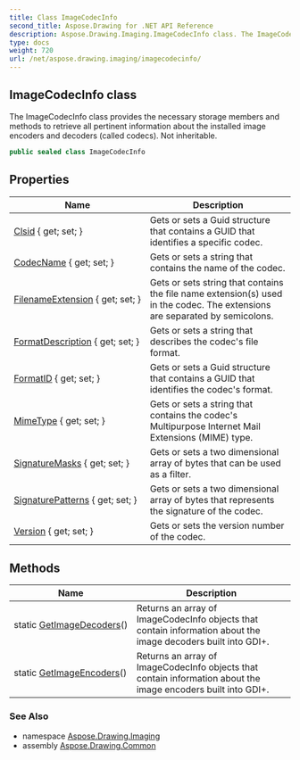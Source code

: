 ```yaml
---
title: Class ImageCodecInfo
second_title: Aspose.Drawing for .NET API Reference
description: Aspose.Drawing.Imaging.ImageCodecInfo class. The ImageCodecInfo class provides the necessary storage members and methods to retrieve all pertinent information about the installed image encoders and decoders called codecs. Not inheritable
type: docs
weight: 720
url: /net/aspose.drawing.imaging/imagecodecinfo/
---
```

## ImageCodecInfo class

The ImageCodecInfo class provides the necessary storage members and methods to retrieve all pertinent information about the installed image encoders and decoders (called codecs). Not inheritable.

```csharp
public sealed class ImageCodecInfo
```

## Properties

| Name | Description |
| --- | --- |
| [Clsid](../../aspose.drawing.imaging/imagecodecinfo/clsid/) { get; set; } | Gets or sets a Guid structure that contains a GUID that identifies a specific codec. |
| [CodecName](../../aspose.drawing.imaging/imagecodecinfo/codecname/) { get; set; } | Gets or sets a string that contains the name of the codec. |
| [FilenameExtension](../../aspose.drawing.imaging/imagecodecinfo/filenameextension/) { get; set; } | Gets or sets string that contains the file name extension(s) used in the codec. The extensions are separated by semicolons. |
| [FormatDescription](../../aspose.drawing.imaging/imagecodecinfo/formatdescription/) { get; set; } | Gets or sets a string that describes the codec's file format. |
| [FormatID](../../aspose.drawing.imaging/imagecodecinfo/formatid/) { get; set; } | Gets or sets a Guid structure that contains a GUID that identifies the codec's format. |
| [MimeType](../../aspose.drawing.imaging/imagecodecinfo/mimetype/) { get; set; } | Gets or sets a string that contains the codec's Multipurpose Internet Mail Extensions (MIME) type. |
| [SignatureMasks](../../aspose.drawing.imaging/imagecodecinfo/signaturemasks/) { get; set; } | Gets or sets a two dimensional array of bytes that can be used as a filter. |
| [SignaturePatterns](../../aspose.drawing.imaging/imagecodecinfo/signaturepatterns/) { get; set; } | Gets or sets a two dimensional array of bytes that represents the signature of the codec. |
| [Version](../../aspose.drawing.imaging/imagecodecinfo/version/) { get; set; } | Gets or sets the version number of the codec. |

## Methods

| Name | Description |
| --- | --- |
| static [GetImageDecoders](../../aspose.drawing.imaging/imagecodecinfo/getimagedecoders/)() | Returns an array of ImageCodecInfo objects that contain information about the image decoders built into GDI+. |
| static [GetImageEncoders](../../aspose.drawing.imaging/imagecodecinfo/getimageencoders/)() | Returns an array of ImageCodecInfo objects that contain information about the image encoders built into GDI+. |

### See Also

* namespace [Aspose.Drawing.Imaging](../../aspose.drawing.imaging/)
* assembly [Aspose.Drawing.Common](../../)


